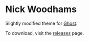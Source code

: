 # Nick Woodhams

Slightly modified theme for [Ghost](http://github.com/tryghost/ghost/).

To download, visit the [releases](https://github.com/TryGhost/Casper/releases) page.
